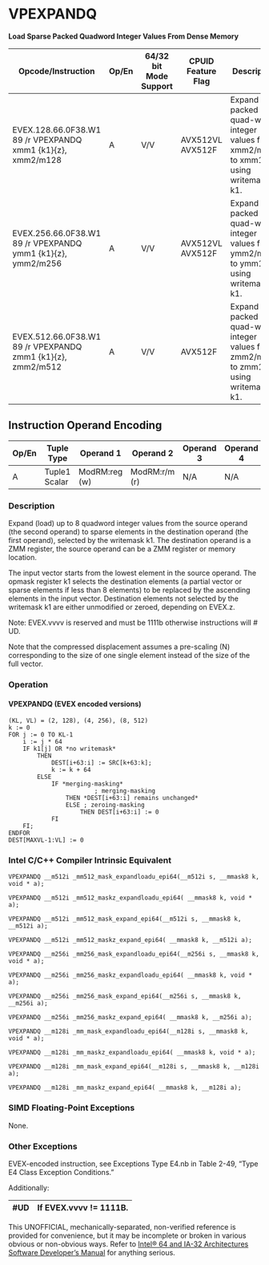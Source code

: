 # VPEXPANDQ

**Load Sparse Packed Quadword Integer Values From Dense Memory**

| Opcode/Instruction                                          | Op/En | 64/32 bit Mode Support | CPUID Feature Flag | Description                                                                       |
| ----------------------------------------------------------- | ----- | ---------------------- | ------------------ | --------------------------------------------------------------------------------- |
| EVEX.128.66.0F38.W1 89 /r VPEXPANDQ xmm1 {k1}{z}, xmm2/m128 | A     | V/V                    | AVX512VL AVX512F   | Expand packed quad-word integer values from xmm2/m128 to xmm1 using writemask k1. |
| EVEX.256.66.0F38.W1 89 /r VPEXPANDQ ymm1 {k1}{z}, ymm2/m256 | A     | V/V                    | AVX512VL AVX512F   | Expand packed quad-word integer values from ymm2/m256 to ymm1 using writemask k1. |
| EVEX.512.66.0F38.W1 89 /r VPEXPANDQ zmm1 {k1}{z}, zmm2/m512 | A     | V/V                    | AVX512F            | Expand packed quad-word integer values from zmm2/m512 to zmm1 using writemask k1. |

## Instruction Operand Encoding

| Op/En | Tuple Type    | Operand 1     | Operand 2     | Operand 3 | Operand 4 |
| ----- | ------------- | ------------- | ------------- | --------- | --------- |
| A     | Tuple1 Scalar | ModRM:reg (w) | ModRM:r/m (r) | N/A       | N/A       |

### Description

Expand (load) up to 8 quadword integer values from the source operand (the second operand) to sparse elements in the destination operand (the first operand), selected by the writemask k1. The destination operand is a ZMM register, the source operand can be a ZMM register or memory location.

The input vector starts from the lowest element in the source operand. The opmask register k1 selects the destination elements (a partial vector or sparse elements if less than 8 elements) to be replaced by the ascending elements in the input vector. Destination elements not selected by the writemask k1 are either unmodified or zeroed, depending on EVEX.z.

Note: EVEX.vvvv is reserved and must be 1111b otherwise instructions will #​​​UD.

Note that the compressed displacement assumes a pre-scaling (N) corresponding to the size of one single element instead of the size of the full vector.

### Operation

#### VPEXPANDQ (EVEX encoded versions)

```
(KL, VL) = (2, 128), (4, 256), (8, 512)
k := 0
FOR j := 0 TO KL-1
    i := j * 64
    IF k1[j] OR *no writemask*
        THEN
            DEST[i+63:i] := SRC[k+63:k];
            k := k + 64
        ELSE
            IF *merging-masking*
                        ; merging-masking
                THEN *DEST[i+63:i] remains unchanged*
                ELSE ; zeroing-masking
                    THEN DEST[i+63:i] := 0
            FI
    FI;
ENDFOR
DEST[MAXVL-1:VL] := 0

```

### Intel C/C++ Compiler Intrinsic Equivalent

```
VPEXPANDQ __m512i _mm512_mask_expandloadu_epi64(__m512i s, __mmask8 k, void * a);

```

```
VPEXPANDQ __m512i _mm512_maskz_expandloadu_epi64( __mmask8 k, void * a);

```

```
VPEXPANDQ __m512i _mm512_mask_expand_epi64(__m512i s, __mmask8 k, __m512i a);

```

```
VPEXPANDQ __m512i _mm512_maskz_expand_epi64( __mmask8 k, __m512i a);

```

```
VPEXPANDQ __m256i _mm256_mask_expandloadu_epi64(__m256i s, __mmask8 k, void * a);

```

```
VPEXPANDQ __m256i _mm256_maskz_expandloadu_epi64( __mmask8 k, void * a);

```

```
VPEXPANDQ __m256i _mm256_mask_expand_epi64(__m256i s, __mmask8 k, __m256i a);

```

```
VPEXPANDQ __m256i _mm256_maskz_expand_epi64( __mmask8 k, __m256i a);

```

```
VPEXPANDQ __m128i _mm_mask_expandloadu_epi64(__m128i s, __mmask8 k, void * a);

```

```
VPEXPANDQ __m128i _mm_maskz_expandloadu_epi64( __mmask8 k, void * a);

```

```
VPEXPANDQ __m128i _mm_mask_expand_epi64(__m128i s, __mmask8 k, __m128i a);

```

```
VPEXPANDQ __m128i _mm_maskz_expand_epi64( __mmask8 k, __m128i a);

```

### SIMD Floating-Point Exceptions

None.

### Other Exceptions

EVEX-encoded instruction, see Exceptions Type E4.nb in Table 2-49, “Type E4 Class Exception Conditions.”

Additionally:

| #​​​UD | If EVEX.vvvv != 1111B. |
| ------ | ---------------------- |

This UNOFFICIAL, mechanically-separated, non-verified reference is provided for convenience, but it may be
incomplete or broken in various obvious or non-obvious
ways. Refer to [Intel® 64 and IA-32 Architectures Software Developer’s Manual](https://software.intel.com/en-us/download/intel-64-and-ia-32-architectures-sdm-combined-volumes-1-2a-2b-2c-2d-3a-3b-3c-3d-and-4) for anything serious.
